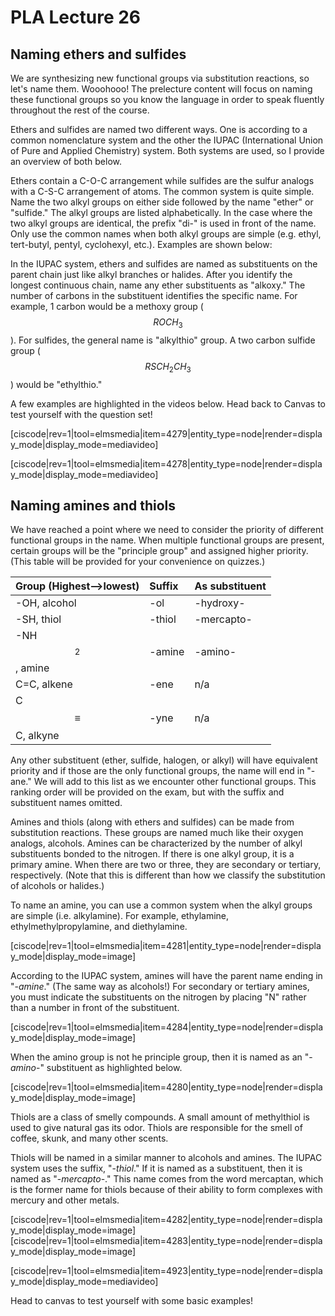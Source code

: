 # PLA Lecture 26

## Naming ethers and sulfides

We are synthesizing new functional groups via substitution reactions, so let's name them.  Wooohooo!  The prelecture content will focus on naming these functional groups so you know the language in order to speak fluently throughout the rest of the course. 

Ethers and sulfides are named two different ways. One is according to a common nomenclature system and the other the IUPAC (International Union of Pure and Applied Chemistry) system. Both systems are used, so I provide an overview of both below.

Ethers contain a C-O-C arrangement while sulfides are the sulfur analogs with a C-S-C arrangement of atoms. The common system is quite simple. Name the two alkyl groups on either side followed by the name "ether" or "sulfide." The alkyl groups are listed alphabetically. In the case where the two alkyl groups are identical, the prefix "di-" is used in front of the name. Only use the common names when both alkyl groups are simple (e.g. ethyl, tert-butyl, pentyl, cyclohexyl, etc.). Examples are shown below:


In the IUPAC system, ethers and sulfides are named as substituents on the parent chain just like alkyl branches or halides. After you identify the longest continuous chain, name any ether substituents as "alkoxy." The number of carbons in the substituent identifies the specific name. For example, 1 carbon would be a methoxy group ($$ROCH_3$$). For sulfides, the general name is "alkylthio" group. A two carbon sulfide group ($$RSCH_2CH_3$$) would be "ethylthio."


A few examples are highlighted in the videos below. Head back to Canvas to test yourself with the question set!

[ciscode|rev=1|tool=elmsmedia|item=4279|entity_type=node|render=display_mode|display_mode=mediavideo]

[ciscode|rev=1|tool=elmsmedia|item=4278|entity_type=node|render=display_mode|display_mode=mediavideo]



## Naming amines and thiols

We have reached a point where we need to consider the priority of different functional groups in the name. When multiple functional groups are present, certain groups will be the "principle group" and assigned higher priority.  (This table will be provided for your convenience on quizzes.)

| Group \(Highest-->lowest\) | Suffix | As substituent |
| :--- | :--- | :--- |
| -OH, alcohol | -ol | -hydroxy- |
| -SH, thiol | -thiol | -mercapto- |
| -NH$$_2$$, amine | -amine | -amino- |
| C=C, alkene | -ene | n/a |
| C$$\equiv$$C, alkyne | -yne | n/a |

Any other substituent (ether, sulfide, halogen, or alkyl) will have equivalent priority and if those are the only functional groups, the name will end in "-ane." We will add to this list as we encounter other functional groups. This ranking order will be provided on the exam, but with the suffix and substituent names omitted.



Amines and thiols (along with ethers and sulfides) can be made from substitution reactions. These groups are named much like their oxygen analogs, alcohols. Amines can be characterized by the number of alkyl substituents bonded to the nitrogen. If there is one alkyl group, it is a primary amine. When there are two or three, they are secondary or tertiary, respectively. (Note that this is different than how we classify the substitution of alcohols or halides.)

To name an amine, you can use a common system when the alkyl groups are simple (i.e. alkylamine). For example, ethylamine, ethylmethylpropylamine, and diethylamine.

[ciscode|rev=1|tool=elmsmedia|item=4281|entity_type=node|render=display_mode|display_mode=image]

According to the IUPAC system, amines will have the parent name ending in "-_amine_." (The same way as alcohols!) For secondary or tertiary amines, you must indicate the substituents on the nitrogen by placing "N" rather than a number in front of the substituent.

[ciscode|rev=1|tool=elmsmedia|item=4284|entity_type=node|render=display_mode|display_mode=image]

When the amino group is not he principle group, then it is named as an "-_amino_-" substituent as highlighted below.

[ciscode|rev=1|tool=elmsmedia|item=4280|entity_type=node|render=display_mode|display_mode=image]

Thiols are a class of smelly compounds. A small amount of methylthiol is used to give natural gas its odor. Thiols are responsible for the smell of coffee, skunk, and many other scents.

Thiols will be named in a similar manner to alcohols and amines. The IUPAC system uses the suffix, "-_thiol_." If it is named as a substituent, then it is named as "-_mercapto_-." This name comes from the word mercaptan, which is the former name for thiols because of their ability to form complexes with mercury and other metals.

[ciscode|rev=1|tool=elmsmedia|item=4282|entity_type=node|render=display_mode|display_mode=image]
[ciscode|rev=1|tool=elmsmedia|item=4283|entity_type=node|render=display_mode|display_mode=image]

[ciscode|rev=1|tool=elmsmedia|item=4923|entity_type=node|render=display_mode|display_mode=mediavideo]

Head to canvas to test yourself with some basic examples! 






